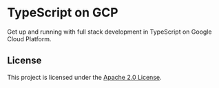 # TypeScript on GCP

Get up and running with full stack development in TypeScript on Google Cloud Platform.

## License

This project is licensed under the [Apache 2.0 License](./LICENSE).
